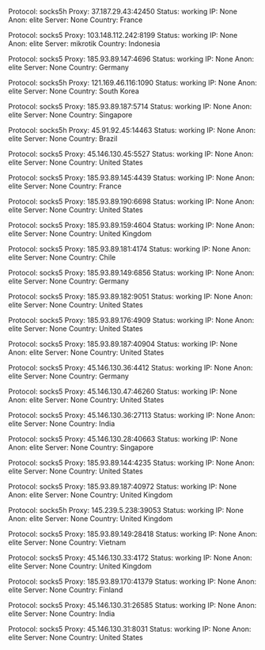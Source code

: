 Protocol: socks5h
Proxy: 37.187.29.43:42450
Status: working
IP: None
Anon: elite
Server: None
Country: France

Protocol: socks5
Proxy: 103.148.112.242:8199
Status: working
IP: None
Anon: elite
Server: mikrotik
Country: Indonesia

Protocol: socks5
Proxy: 185.93.89.147:4696
Status: working
IP: None
Anon: elite
Server: None
Country: Germany

Protocol: socks5h
Proxy: 121.169.46.116:1090
Status: working
IP: None
Anon: elite
Server: None
Country: South Korea

Protocol: socks5
Proxy: 185.93.89.187:5714
Status: working
IP: None
Anon: elite
Server: None
Country: Singapore

Protocol: socks5h
Proxy: 45.91.92.45:14463
Status: working
IP: None
Anon: elite
Server: None
Country: Brazil

Protocol: socks5
Proxy: 45.146.130.45:5527
Status: working
IP: None
Anon: elite
Server: None
Country: United States

Protocol: socks5
Proxy: 185.93.89.145:4439
Status: working
IP: None
Anon: elite
Server: None
Country: France

Protocol: socks5
Proxy: 185.93.89.190:6698
Status: working
IP: None
Anon: elite
Server: None
Country: United States

Protocol: socks5
Proxy: 185.93.89.159:4604
Status: working
IP: None
Anon: elite
Server: None
Country: United Kingdom

Protocol: socks5
Proxy: 185.93.89.181:4174
Status: working
IP: None
Anon: elite
Server: None
Country: Chile

Protocol: socks5
Proxy: 185.93.89.149:6856
Status: working
IP: None
Anon: elite
Server: None
Country: Germany

Protocol: socks5
Proxy: 185.93.89.182:9051
Status: working
IP: None
Anon: elite
Server: None
Country: United States

Protocol: socks5
Proxy: 185.93.89.176:4909
Status: working
IP: None
Anon: elite
Server: None
Country: United States

Protocol: socks5
Proxy: 185.93.89.187:40904
Status: working
IP: None
Anon: elite
Server: None
Country: United States

Protocol: socks5
Proxy: 45.146.130.36:4412
Status: working
IP: None
Anon: elite
Server: None
Country: Germany

Protocol: socks5
Proxy: 45.146.130.47:46260
Status: working
IP: None
Anon: elite
Server: None
Country: United States

Protocol: socks5
Proxy: 45.146.130.36:27113
Status: working
IP: None
Anon: elite
Server: None
Country: India

Protocol: socks5
Proxy: 45.146.130.28:40663
Status: working
IP: None
Anon: elite
Server: None
Country: Singapore

Protocol: socks5
Proxy: 185.93.89.144:4235
Status: working
IP: None
Anon: elite
Server: None
Country: United States

Protocol: socks5
Proxy: 185.93.89.187:40972
Status: working
IP: None
Anon: elite
Server: None
Country: United Kingdom

Protocol: socks5h
Proxy: 145.239.5.238:39053
Status: working
IP: None
Anon: elite
Server: None
Country: United Kingdom

Protocol: socks5
Proxy: 185.93.89.149:28418
Status: working
IP: None
Anon: elite
Server: None
Country: Vietnam

Protocol: socks5
Proxy: 45.146.130.33:4172
Status: working
IP: None
Anon: elite
Server: None
Country: United Kingdom

Protocol: socks5
Proxy: 185.93.89.170:41379
Status: working
IP: None
Anon: elite
Server: None
Country: Finland

Protocol: socks5
Proxy: 45.146.130.31:26585
Status: working
IP: None
Anon: elite
Server: None
Country: India

Protocol: socks5
Proxy: 45.146.130.31:8031
Status: working
IP: None
Anon: elite
Server: None
Country: United States

